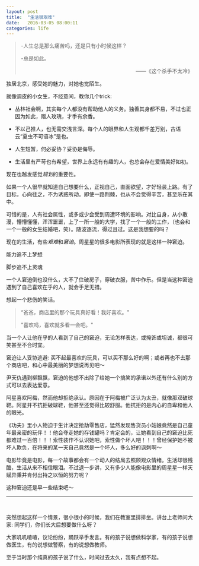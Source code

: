 ```yaml
---
layout: post
title:  "生活很艰难"
date:   2016-03-05 08:00:11
categories: life
---
```


> -人生总是那么痛苦吗，还是只有小时候这样？
> 
> -总是如此。
>
> <p align="right">——《这个杀手不太冷》</p>


独居北京，感受她的魅力，对她也觉陌生。

就像调皮的小女生，不经意间，教你几个trick:

* 丛林社会啊，其实每个人都没有帮助他人的义务。独善其身都不易，不过也正因为如此，赠人玫瑰，才手有余香。

* 不以己推人，也无需交浅言深。每个人的眼界和人生观都千差万别，古语云“夏虫不可语冰”是也。

* 人生短暂，何必妥协？妥协是侮辱。

* 生活里有严苛也有希望，世界上永远有有趣的人，也总会存在爱情美好如初。


现在也越发感觉*规划*的重要性。

如果一个人很早就知道自己想要什么，正视自己，直面欲望，才好轻装上路。有了目标，心向往之，不为诱惑所动。即使一路荆棘，也从不会觉得辛苦，甚至乐在其中。

可惜的是，人有社会属性，或多或少会受到周遭环境的影响。对比自身，从小散漫，懵懵懂懂，浑浑噩噩，上了一所一般的大学，找了一个一般的工作，（也会和一个一般的女生结婚吧，笑）。随波逐流，得过且过。这是我想要的吗？

现在的生活，有些*艰难*和*窘迫*。周星星的很多电影所表现的就是这样一种窘迫。

能力追不上梦想

脚步追不上灵魂

一个人窘迫倒也没什么，大不了住破房子，穿破衣服，苦中作乐。但是当这种窘迫遇到了自己喜欢在乎的人，就会手足无措。

想起一个悲伤的笑话。

> “爸爸，商店里的那个玩具真好看！我好喜欢。"
> 
> "喜欢吗，喜欢就多看一会吧。"

当一个人让他在乎的人看到了自己的窘迫，无论怎样表达，或掩饰或坦诚，都很可笑甚至不合时宜。

窘迫让人妥协逃避: 买不起最喜欢的玩具，可以买不那么好的啊；或者再也不去那个商店吧，和心中最美丽的梦想说再见吧～

尹天仇遇到柳飘飘，窘迫的他想不出除了给她一个搞笑的承诺以外还有什么别的方式可以去表达爱意。

阿星喜欢阿梅，然而他却拒绝承认。原因在于阿梅被广泛认为太丑，就像那双破球鞋。阿星并不抗拒破球鞋，他甚至还觉得比较舒服。他抗拒的是内心的自卑和他人的眼光。

《功夫》里小人物迫于生计决定抢劫零售店，猛然发现售货员小姑娘竟然是自己童年最亲密的玩伴！！他会夺走她的存钱罐吗？肯定会的，让她看到自己的窘迫比死都难过一百倍！！！索性装作不认识她吧，索性做个坏人吧！！！曾经保护她不被坏人欺负，在将来的某一天自己竟然是一个坏人，多么好的讽刺啊～

电影毕竟是电影，每一个故事都会有一个动人的结局去照顾观众情绪。生活却很残酷，生活从来不相信眼泪。不过退一步讲，又有多少人能像电影里的周星星一样天赋异秉并肯付出持之以恒的努力呢？

这种窘迫还是早一些结束吧～

-----

<br>

突然想起这样一个情景，很小很小的时候，我们在教室里排排坐。讲台上老师问大家: 同学们，你们长大后想要做什么呀？

大家叽叽喳喳，议论纷纷，踊跃举手发言。有的孩子说想做科学家，有的孩子说想做医生，有的说想做警察，有的说想做教师。

至于当时那个纯真的孩子说了什么，时间过去太久，我有点想不起。